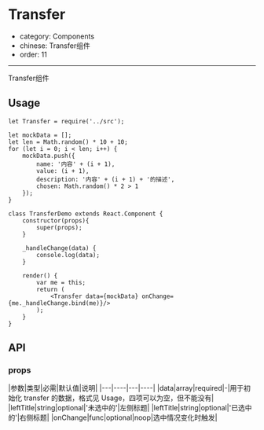# Transfer

- category: Components
- chinese: Transfer组件
- order: 11

---

Transfer组件

## Usage
```
let Transfer = require('../src');

let mockData = [];
let len = Math.random() * 10 + 10;
for (let i = 0; i < len; i++) {
    mockData.push({
        name: '内容' + (i + 1),
        value: (i + 1),
        description: '内容' + (i + 1) + '的描述',
        chosen: Math.random() * 2 > 1
    });
}

class TransferDemo extends React.Component {
    constructor(props){
        super(props);
    }

    _handleChange(data) {
        console.log(data);
    }

    render() {
        var me = this;
        return (
            <Transfer data={mockData} onChange={me._handleChange.bind(me)}/>
        );
    }
}
```

## API

### props

|参数|类型|必需|默认值|说明|
|---|----|---|----|
|data|array|required|-|用于初始化 transfer 的数据，格式见 Usage，四项可以为空，但不能没有|
|leftTitle|string|optional|'未选中的'|左侧标题|
|leftTitle|string|optional|'已选中的'|右侧标题|
|onChange|func|optional|noop|选中情况变化时触发|
